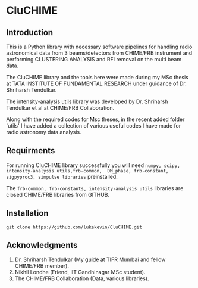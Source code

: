 # CluCHIME
## Introduction
This is a Python library with necessary software pipelines for handling radio astronomical data from 3 beams/detectors from CHIME/FRB instrument and performing CLUSTERING ANALYSIS and RFI removal on the multi beam data.

The CluCHIME library and the tools here were made during my MSc thesis at TATA INSTITUTE OF FUNDAMENTAL RESEARCH under guidance of Dr. Shriharsh      Tendulkar.

The intensity-analysis utils library was developed by Dr. Shriharsh Tendulkar et al at CHIME/FRB Collaboration. 

Along with the required codes for Msc theses, in the recent added folder 'utils' I have added a collection of various useful codes I have made for radio astronomy data analysis.

## Requirments
For running CluCHIME library successfully you will  need 
`numpy, scipy, intensity-analysis utils,frb-common,  DM_phase, frb-constant, sigpyproc3, simpulse libraries` preinstalled. 

The `frb-common, frb-constants, intensity-analysis utils` libraries are closed CHIME/FRB libraries from GITHUB. 

## Installation
`git clone https://github.com/lukekevin/CluCHIME.git`

## Acknowledgments
1) Dr. Shriharsh Tendulkar (My guide at TIFR Mumbai and fellow CHIME/FRB member).
2) Nikhil Londhe (Friend, IIT Gandhinagar MSc student).
3) The CHIME/FRB Collaboration (Data, various libraries).
